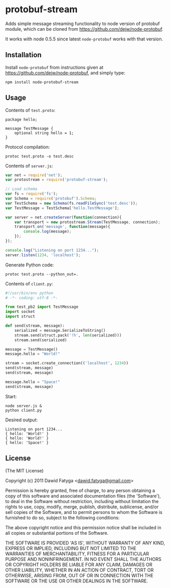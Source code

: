 
# protobuf-stream

Adds simple message streaming functionality to node version of protobuf module, which can be cloned from https://github.com/dejw/node-protobuf.

It works with node 0.5.5 since latest `node-protobuf` works with that version.

## Installation

Install `node-protobuf` from instructions given at https://github.com/dejw/node-protobuf, and simply type:

    npm install node-protobuf-stream

## Usage

Contents of `test.proto`:

    package hello;

    message TestMessage {
        optional string hello = 1;
    }

Protocol compilation:

    protoc test.proto -o test.desc

Contents of `server.js`:

~~~~~ javascript
var net = require('net');
var protostream = require('protobuf-stream');

// Load schema
var fs = require('fs');
var Schema = require('protobuf').Schema;
var TestSchema = new Schema(fs.readFileSync('test.desc'));
var TestMessage = TestSchema['hello.TestMessage'];

var server = net.createServer(function(connection){
    var transport = new protostream.Stream(TestMessage, connection);
    transport.on('message', function(message){
        console.log(message);
    });
});

console.log("Listening on port 1234...");
server.listen(1234, 'localhost');
~~~~~

Generate Python code:

    protoc test.proto --python_out=.

Contents of `client.py`:

~~~~~ python
#!/usr/bin/env python
# -*- coding: utf-8 -*-

from test_pb2 import TestMessage
import socket
import struct

def send(stream, message):
    serialized = message.SerializeToString()
    stream.send(struct.pack('!h', len(serialized)))
    stream.send(serialized)

message = TestMessage()
message.hello = "World!"

stream = socket.create_connection(('localhost', 1234))
send(stream, message)
send(stream, message)

message.hello = "Space!"
send(stream, message)
~~~~~

Start:

    node server.js &
    python client.py

Desired output:

    Listening on port 1234...
    { hello: 'World!' }
    { hello: 'World!' }
    { hello: 'Space!' }

## License 

(The MIT License)

Copyright (c) 2011 Dawid Fatyga &lt;dawid.fatyga@gmail.com&gt;

Permission is hereby granted, free of charge, to any person obtaining
a copy of this software and associated documentation files (the
'Software'), to deal in the Software without restriction, including
without limitation the rights to use, copy, modify, merge, publish,
distribute, sublicense, and/or sell copies of the Software, and to
permit persons to whom the Software is furnished to do so, subject to
the following conditions:

The above copyright notice and this permission notice shall be
included in all copies or substantial portions of the Software.

THE SOFTWARE IS PROVIDED 'AS IS', WITHOUT WARRANTY OF ANY KIND,
EXPRESS OR IMPLIED, INCLUDING BUT NOT LIMITED TO THE WARRANTIES OF
MERCHANTABILITY, FITNESS FOR A PARTICULAR PURPOSE AND NONINFRINGEMENT.
IN NO EVENT SHALL THE AUTHORS OR COPYRIGHT HOLDERS BE LIABLE FOR ANY
CLAIM, DAMAGES OR OTHER LIABILITY, WHETHER IN AN ACTION OF CONTRACT,
TORT OR OTHERWISE, ARISING FROM, OUT OF OR IN CONNECTION WITH THE
SOFTWARE OR THE USE OR OTHER DEALINGS IN THE SOFTWARE.